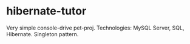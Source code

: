 # hibernate-tutor

Very simple console-drive pet-proj. 
Technologies: MySQL Server, SQL, Hibernate. Singleton pattern. 
